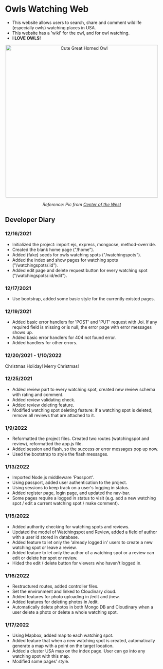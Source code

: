 # Owls Watching Web
- This website allows users to search, share and comment wildlife (especially owls) watching places in USA.
- This website has a 'wiki' for the owl, and for owl watching.
- <b>I LOVE OWLS!</b>

<p align="center">
  <img src="https://centerofthewest.org/wp-content/uploads/2013/10/gho-2.jpg" width="500" alt="Cute Great Horned Owl">
</p>
<p align="center">
<i>Reference: Pic from <a href="https://centerofthewest.org/2013/10/15/my-favorite-facts-about-great-horned-owls/">Center of the West</a></i>
</p>


## Developer Diary
### 12/16/2021
- Initialized the project: import ejs, express, mongoose, method-override.
- Created the blank home page ("/home").
- Added (fake) seeds for owls watching spots ("/watchingspots").
- Added the index and show pages for watching spots ("/watchingspots/:id").
- Added edit page and delete request button for every watching spot ("/watchingspots/:id/edit").

### 12/17/2021
- Use bootstrap, added some basic style for the currently existed pages.

### 12/19/2021
- Added basic error handlers for 'POST' and 'PUT' request with Joi. If any required field is missing or is null, the error page with error messages shows up.
- Added basic error handlers for 404 not found error.
- Added handlers for other errors.

### 12/20/2021 - 1/10/2022
Christmas Holiday! Merry Christmas!

### 12/25/2021
- Added review part to every watching spot, created new review schema with rating and comment.
- Added review validating check.
- Added review deleting feature.
- Modified watching spot deleting feature: if a watching spot is deleted, remove all reviews that are attached to it.

### 1/9/2022
- Reformatted the project files. Created two routes (watchingspot and review), reformatted the app.js file.
- Added session and flash, so the success or error messages pop up now.
- Used the bootstrap to style the flash messages.

### 1/13/2022
- Imported Node.js middleware 'Passport'.
- Using passport, added user authentication to the project.
- Using sessions to keep track on a user's logging in status.
- Added register page, login page, and updated the nav-bar.
- Some pages require a logged in status to visit (e.g. add a new watching spot / edit a current watching spot / make comment).

### 1/15/2022
- Added authority checking for watching spots and reviews.
- Updated the model of Watchingspot and Review, added a field of author with a user id stored in database.
- Added feature to let only the 'already logged in' users to create a new watching spot or leave a review.
- Added feature to let only the author of a watching spot or a review can edit or delete her spot or review.
- Hided the edit / delete button for viewers who haven't logged in.

### 1/16/2022
- Restructured routes, added controller files.
- Set the environment and linked to Cloudinary cloud.
- Added features for photo uploading in /edit and /new.
- Added features for deleting photos in /edit.
- Automatically delete photos in both Mongo DB and Cloudinary when a user delete a photo or delete a whole watching spot.

### 1/17/2022
- Using Mapbox, added map to each watching spot.
- Added feature that when a new watching spot is created, automatically generate a map with a point on the target location.
- Added a cluster USA map on the index page. User can go into any watching spot with this map.
- Modified some pages' style.
